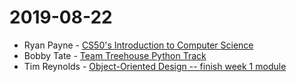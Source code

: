 # 2019-08-22

- Ryan Payne - [CS50's Introduction to Computer Science](https://www.classcentral.com/course/edx-cs50-s-introduction-to-computer-science-442)
- Bobby Tate - [Team Treehouse Python Track](https://teamtreehouse.com/tracks/beginning-python)
- Tim Reynolds - [Object-Oriented Design -- finish week 1 module](https://www.coursera.org/learn/object-oriented-design)
